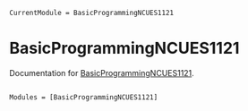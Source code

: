 ```@meta
CurrentModule = BasicProgrammingNCUES1121
```

# BasicProgrammingNCUES1121

Documentation for [BasicProgrammingNCUES1121](https://github.com/okatsn/BasicProgrammingNCUES1121.jl).

```@index
```

```@autodocs
Modules = [BasicProgrammingNCUES1121]
```

